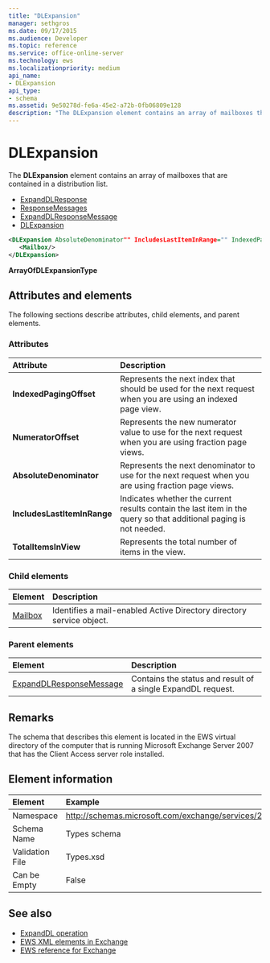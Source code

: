 ```yaml
---
title: "DLExpansion"
manager: sethgros
ms.date: 09/17/2015
ms.audience: Developer
ms.topic: reference
ms.service: office-online-server
ms.technology: ews
ms.localizationpriority: medium
api_name:
- DLExpansion
api_type:
- schema
ms.assetid: 9e50278d-fe6a-45e2-a72b-0fb06809e128
description: "The DLExpansion element contains an array of mailboxes that are contained in a distribution list."
---
```


# DLExpansion

The **DLExpansion** element contains an array of mailboxes that are contained in a distribution list. 
  
- [ExpandDLResponse](expanddlresponse.md) 
- [ResponseMessages](responsemessages.md) 
- [ExpandDLResponseMessage](expanddlresponsemessage.md)
- [DLExpansion](dlexpansion.md)
  
```xml
<DLExpansion AbsoluteDenominator"" IncludesLastItemInRange="" IndexedPagingOffset="" NumeratorOffset="" TotalItemsInView="">
   <Mailbox/>
</DLExpansion>
```

 **ArrayOfDLExpansionType**
## Attributes and elements

The following sections describe attributes, child elements, and parent elements.
  
### Attributes

|**Attribute**|**Description**|
|:-----|:-----|
|**IndexedPagingOffset** <br/> |Represents the next index that should be used for the next request when you are using an indexed page view.  <br/> |
|**NumeratorOffset** <br/> |Represents the new numerator value to use for the next request when you are using fraction page views.  <br/> |
|**AbsoluteDenominator** <br/> |Represents the next denominator to use for the next request when you are using fraction page views.  <br/> |
|**IncludesLastItemInRange** <br/> |Indicates whether the current results contain the last item in the query so that additional paging is not needed.  <br/> |
|**TotalItemsInView** <br/> |Represents the total number of items in the view.  <br/> |
   
### Child elements

|**Element**|**Description**|
|:-----|:-----|
|[Mailbox](mailbox.md) <br/> |Identifies a mail-enabled Active Directory directory service object.  <br/> |
   
### Parent elements

|**Element**|**Description**|
|:-----|:-----|
|[ExpandDLResponseMessage](expanddlresponsemessage.md) <br/> |Contains the status and result of a single ExpandDL request.  <br/> |
   
## Remarks

The schema that describes this element is located in the EWS virtual directory of the computer that is running Microsoft Exchange Server 2007 that has the Client Access server role installed.
  
## Element information

| Element | Example |
|:-----|:-----|
|Namespace  <br/> |http://schemas.microsoft.com/exchange/services/2006/types  <br/> |
|Schema Name  <br/> |Types schema  <br/> |
|Validation File  <br/> |Types.xsd  <br/> |
|Can be Empty  <br/> |False  <br/> |
   
## See also

- [ExpandDL operation](expanddl-operation.md)
- [EWS XML elements in Exchange](ews-xml-elements-in-exchange.md) 
- [EWS reference for Exchange](ews-reference-for-exchange.md)

